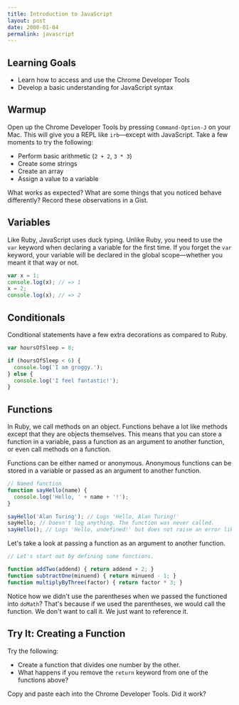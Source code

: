 ```yaml
---
title: Introduction to JavaScript
layout: post
date: 2000-01-04
permalink: javascript
---
```


## Learning Goals

* Learn how to access and use the Chrome Developer Tools
* Develop a basic understanding for JavaScript syntax

## Warmup

Open up the Chrome Developer Tools by pressing `Command-Option-J` on your Mac. This will give you a REPL like `irb`—except with JavaScript. Take a few moments to try the following:

* Perform basic arithmetic (`2 + 2`, `3 * 3`)
* Create some strings
* Create an array
* Assign a value to a variable

What works as expected? What are some things that you noticed behave differently? Record these observations in a Gist.

## Variables

Like Ruby, JavaScript uses duck typing. Unlike Ruby, you need to use the `var` keyword when declaring a variable for the first time. If you forget the `var` keyword, your variable will be declared in the global scope—whether you meant it that way or not.

```js
var x = 1;
console.log(x); // => 1
x = 2;
console.log(x); // => 2
```

## Conditionals

Conditional statements have a few extra decorations as compared to Ruby.

```js
var hoursOfSleep = 8;

if (hoursOfSleep < 6) {
  console.log('I am groggy.');
} else {
  console.log('I feel fantastic!');
}
```

## Functions

In Ruby, we call methods on an object. Functions behave a lot like methods except that they are objects themselves. This means that you can store a function in a variable, pass a function as an argument to another function, or even call methods on a function.

Functions can be either named or anonymous. Anonymous functions can be stored in a variable or passed as an argument to another function.

```js
// Named function
function sayHello(name) {
  console.log('Hello, ' + name + '!');
}

sayHello('Alan Turing'); // Logs 'Hello, Alan Turing!'
sayHello; // Doesn't log anything. The function was never called.
sayHello(); // Logs 'Hello, undefined!' but does not raise an error like it would in Ruby.
```

Let's take a look at passing a function as an argument to another function.

```js
// Let's start out by defining some functions.

function addTwo(addend) { return addend + 2; }
function subtractOne(minuend) { return minuend - 1; }
function multiplyByThree(factor) { return factor * 3; }
```

Notice how we didn't use the parentheses when we passed the functioned into `doMath`? That's because if we used the parentheses, we would call the function. We don't want to call it. We just want to reference it.

## Try It: Creating a Function

Try the following:

* Create a function that divides one number by the other.
* What happens if you remove the `return` keyword from one of the functions above?

Copy and paste each into the Chrome Developer Tools. Did it work?
